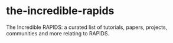# the-incredible-rapids
The Incredible RAPIDS: a curated list of tutorials, papers, projects, communities and more relating to RAPIDS.
